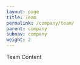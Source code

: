 ```yaml
---
layout: page
title: Team
permalink: /company/team/
parent: company
subnav: company
weight: 2
---
```


<section class="p-b-md">
	<p class="lead">Team Content</p>
</section>
